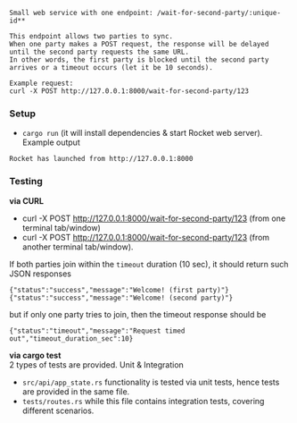 
```
Small web service with one endpoint: /wait-for-second-party/:unique-id**

This endpoint allows two parties to sync.
When one party makes a POST request, the response will be delayed until the second party requests the same URL.
In other words, the first party is blocked until the second party arrives or a timeout occurs (let it be 10 seconds).

Example request:
curl -X POST http://127.0.0.1:8000/wait-for-second-party/123
```

### Setup
- `cargo run` (it will install dependencies & start Rocket web server). Example output
```aiignore
Rocket has launched from http://127.0.0.1:8000
```

### Testing
**via CURL**
- curl -X POST http://127.0.0.1:8000/wait-for-second-party/123 (from one terminal tab/window)
- curl -X POST http://127.0.0.1:8000/wait-for-second-party/123 (from another terminal tab/window).  

If both parties join within the `timeout` duration (10 sec), it should return such JSON responses
```aiignore
{"status":"success","message":"Welcome! (first party)"}
{"status":"success","message":"Welcome! (second party)"}
```
but if only one party tries to join, then the timeout response should be
```aiignore
{"status":"timeout","message":"Request timed out","timeout_duration_sec":10}
```

**via cargo test**  
2 types of tests are provided. Unit & Integration
- `src/api/app_state.rs` functionality is tested via unit tests, hence tests are provided in the same file.
- `tests/routes.rs` while this file contains integration tests, covering different scenarios.

